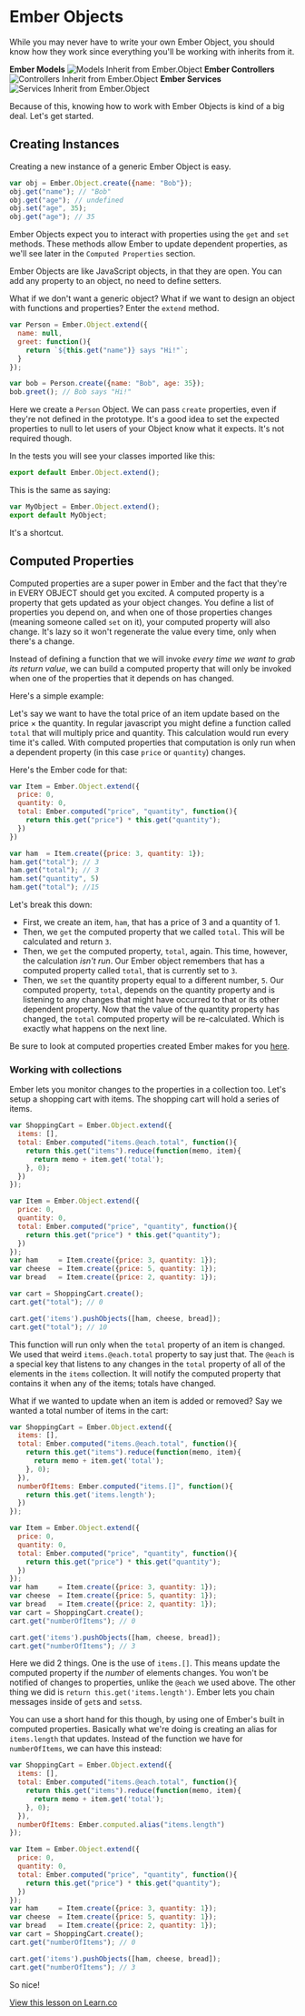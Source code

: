 # Ember Objects
While you may never have to write your own Ember Object, you should know how they work since everything you'll be working with inherits from it.

**Ember Models**
![Models Inherit from Ember.Object](https://readme-pics.s3.amazonaws.com/ember-model-from-object.png)
**Ember Controllers**
![Controllers Inherit from Ember.Object](https://readme-pics.s3.amazonaws.com/ember-controller-from-object.png)
**Ember Services**
![Services Inherit from Ember.Object](https://readme-pics.s3.amazonaws.com/ember-service-from-object.png)

Because of this, knowing how to work with Ember Objects is kind of a big deal. Let's get started.

## Creating Instances
Creating a new instance of a generic Ember Object is easy.

```javascript
var obj = Ember.Object.create({name: "Bob"});
obj.get("name"); // "Bob"
obj.get("age"); // undefined
obj.set("age", 35);
obj.get("age"); // 35
```

Ember Objects expect you to interact with properties using the `get` and `set` methods. These methods allow Ember to update dependent properties, as we'll see later in the `Computed Properties` section.

Ember Objects are like JavaScript objects, in that they are open. You can add any property to an object, no need to define setters.

What if we don't want a generic object? What if we want to design an object with functions and properties? Enter the `extend` method.

```javascript
var Person = Ember.Object.extend({
  name: null,
  greet: function(){
    return `${this.get("name")} says "Hi!"`;
  }
});

var bob = Person.create({name: "Bob", age: 35});
bob.greet(); // Bob says "Hi!"
```

Here we create a `Person` Object. We can pass `create` properties, even if they're not defined in the prototype. It's a good idea to set the expected properties to null to let users of your Object know what it expects. It's not required though.

In the tests you will see your classes imported like  this:

```javascript
export default Ember.Object.extend();
```

This is the same as saying:
```javascript
var MyObject = Ember.Object.extend();
export default MyObject;
```

It's a shortcut.

## Computed Properties

Computed properties are a super power in Ember and the fact that they're in EVERY OBJECT should get you excited. A computed property is a property that gets updated as your object changes. You define a list of properties you depend on, and when one of those properties changes (meaning someone called `set` on it), your computed property will also change. It's lazy so it won't regenerate the value every time, only when there's a change. 

Instead of defining a function that we will invoke *every time we want to grab its return value*, we can build a computed property that will only be invoked when one of the properties that it depends on has changed.


Here's a simple example:

Let's say we want to have the total price of an item update based on the price &times; the quantity. In regular javascript you might define a function called `total` that will multiply price and quantity. This calculation would run every time it's called. With computed properties that computation is only run when a dependent property (in this case `price` or `quantity`) changes.

Here's the Ember code for that:

```javascript
var Item = Ember.Object.extend({
  price: 0,
  quantity: 0,
  total: Ember.computed("price", "quantity", function(){
    return this.get("price") * this.get("quantity");
  })
})

var ham  = Item.create({price: 3, quantity: 1});
ham.get("total"); // 3
ham.get("total"); // 3
ham.set("quantity", 5)
ham.get("total"); //15
```

Let's break this down:

* First, we create an item, `ham`, that has a price of 3 and a quantity of 1. 
* Then, we `get` the computed property that we called `total`. This will be calculated and return `3`. 
* Then, we `get` the computed property, `total`, again. This time, however, the calculation *isn't run*. Our Ember object remembers that has a computed property called `total`, that is currently set to `3`. 
* Then, we `set` the quantity property equal to a different number, `5`. Our computed property, `total`, depends on the quantity property and is listening to any changes that might have occurred to that or its other dependent property. Now that the value of the quantity property has changed, the `total` computed property will be re-calculated. Which is exactly what happens on the next line. 

Be sure to look at computed properties created Ember makes for you [here](http://emberjs.com/api/classes/Ember.computed.html).

### Working with collections

Ember lets you monitor changes to the properties in a collection too. Let's setup a shopping cart with items. The shopping cart will hold a series of items.

```javascript
var ShoppingCart = Ember.Object.extend({
  items: [],
  total: Ember.computed("items.@each.total", function(){
    return this.get("items").reduce(function(memo, item){
      return memo + item.get('total');
    }, 0);
  })
});

var Item = Ember.Object.extend({
  price: 0,
  quantity: 0,
  total: Ember.computed("price", "quantity", function(){
    return this.get("price") * this.get("quantity");
  })
});
var ham     = Item.create({price: 3, quantity: 1});
var cheese  = Item.create({price: 5, quantity: 1});
var bread   = Item.create({price: 2, quantity: 1});

var cart = ShoppingCart.create();
cart.get("total"); // 0

cart.get('items').pushObjects([ham, cheese, bread]);
cart.get("total"); // 10

```
This function will run only when the `total` property of an item is changed. We used that weird `items.@each.total` property to say just that. The `@each` is a special key that listens to any changes in the `total` property of all of the elements in the `items` collection. It will notify the computed property that contains it when any of the items; totals have changed. 

What if we wanted to update when an item is added or removed? Say we wanted a total number of items in the cart:

```javascript
var ShoppingCart = Ember.Object.extend({
  items: [],
  total: Ember.computed("items.@each.total", function(){
    return this.get("items").reduce(function(memo, item){
      return memo + item.get('total');
    }, 0);
  }),
  numberOfItems: Ember.computed("items.[]", function(){
    return this.get('items.length');
  })
});

var Item = Ember.Object.extend({
  price: 0,
  quantity: 0,
  total: Ember.computed("price", "quantity", function(){
    return this.get("price") * this.get("quantity");
  })
});
var ham     = Item.create({price: 3, quantity: 1});
var cheese  = Item.create({price: 5, quantity: 1});
var bread   = Item.create({price: 2, quantity: 1});
var cart = ShoppingCart.create();
cart.get("numberOfItems"); // 0

cart.get('items').pushObjects([ham, cheese, bread]);
cart.get("numberOfItems"); // 3
```

Here we did 2 things. One is the use of `items.[]`. This means update the computed property if the *number* of elements changes. You won't be notified of changes to properties, unlike the `@each` we used above. The other thing we did is `return this.get('items.length')`. Ember lets you chain messages inside of `get`s and `sets`s.

You can use a short hand for this though, by using one of Ember's built in computed properties. Basically what we're doing is creating an alias for `items.length` that updates. Instead of the function we have for `numberOfItems`, we can have this instead:

```javascript
var ShoppingCart = Ember.Object.extend({
  items: [],
  total: Ember.computed("items.@each.total", function(){
    return this.get("items").reduce(function(memo, item){
      return memo + item.get('total');
    }, 0);
  }),
  numberOfItems: Ember.computed.alias("items.length")
});

var Item = Ember.Object.extend({
  price: 0,
  quantity: 0,
  total: Ember.computed("price", "quantity", function(){
    return this.get("price") * this.get("quantity");
  })
});
var ham     = Item.create({price: 3, quantity: 1});
var cheese  = Item.create({price: 5, quantity: 1});
var bread   = Item.create({price: 2, quantity: 1});
var cart = ShoppingCart.create();
cart.get("numberOfItems"); // 0

cart.get('items').pushObjects([ham, cheese, bread]);
cart.get("numberOfItems"); // 3
```

So nice!

<a href='https://learn.co/lessons/ember-objects' data-visibility='hidden'>View this lesson on Learn.co</a>
